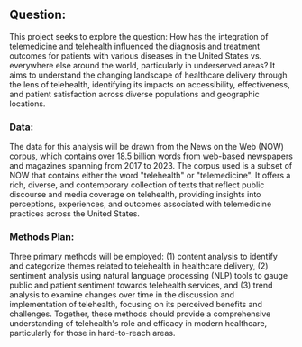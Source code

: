 ## Question:

This project seeks to explore the question: How has the integration of telemedicine and telehealth influenced the diagnosis and treatment outcomes for patients with various diseases in the United States vs. everywhere else around the world, particularly in underserved areas? It aims to understand the changing landscape of healthcare delivery through the lens of telehealth, identifying its impacts on accessibility, effectiveness, and patient satisfaction across diverse populations and geographic locations.

### Data:

The data for this analysis will be drawn from the News on the Web (NOW) corpus, which contains over 18.5 billion words from web-based newspapers and magazines spanning from 2017 to 2023. The corpus used is a subset of NOW that contains either the word "telehealth" or "telemedicine". It offers a rich, diverse, and contemporary collection of texts that reflect public discourse and media coverage on telehealth, providing insights into perceptions, experiences, and outcomes associated with telemedicine practices across the United States.

### Methods Plan:

Three primary methods will be employed: (1) content analysis to identify and categorize themes related to telehealth in healthcare delivery, (2) sentiment analysis using natural language processing (NLP) tools to gauge public and patient sentiment towards telehealth services, and (3) trend analysis to examine changes over time in the discussion and implementation of telehealth, focusing on its perceived benefits and challenges. Together, these methods should provide a comprehensive understanding of telehealth's role and efficacy in modern healthcare, particularly for those in hard-to-reach areas.